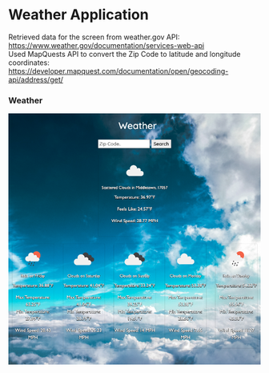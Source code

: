 # Weather Application
Retrieved data for the screen from weather.gov API: <br> https://www.weather.gov/documentation/services-web-api <br>
Used MapQuests API to convert the Zip Code to latitude and longitude coordinates: https://developer.mapquest.com/documentation/open/geocoding-api/address/get/  

### Weather

<p align="center">
<img src ="../images/weather.png" width="650">
</p>
